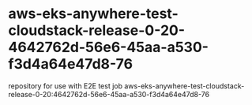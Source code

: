 # aws-eks-anywhere-test-cloudstack-release-0-20-4642762d-56e6-45aa-a530-f3d4a64e47d8-76
repository for use with E2E test job aws-eks-anywhere-test-cloudstack-release-0-20:4642762d-56e6-45aa-a530-f3d4a64e47d8-76
